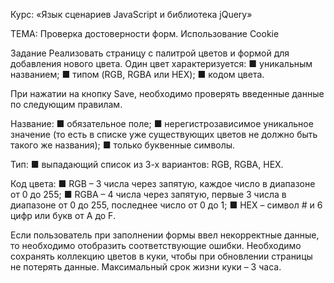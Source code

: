 Курс:
«Язык сценариев JavaScript и библиотека jQuery»

ТЕМА: Проверка достоверности форм. 
Использование Cookie

Задание
Реализовать страницу с палитрой цветов и формой для добавления нового цвета. 
Один цвет характеризуется:
■ уникальным названием; 
■ типом (RGB, RGBA или HEX);
■ кодом цвета.

При нажатии на кнопку Save, необходимо проверять введенные 
данные по следующим правилам.

Название:
■ обязательное поле;
■ нерегистрозависимое уникальное значение (то есть в списке уже существующих цветов не должно быть такого же названия);
■ только буквенные символы.

Тип:
■ выпадающий список из 3-х вариантов: RGB, RGBA, HEX.

Код цвета:
■ RGB – 3 числа через запятую, каждое число в диапазоне от 0 до 255;
■ RGBA – 4 числа через запятую, первые 3 числа в диапазоне от 0 до 255, последнее число от 0 до 1;
■ HEX – символ # и 6 цифр или букв от A до F.

Если пользователь при заполнении формы ввел некорректные данные, то необходимо отобразить соответствующие ошибки.
Необходимо сохранять коллекцию цветов в куки, чтобы при обновлении страницы не потерять данные. Максимальный срок 
жизни куки – 3 часа.

